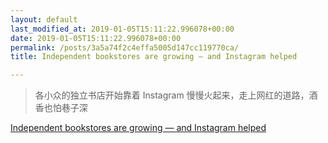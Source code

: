 ```yaml
---
layout: default
last_modified_at: 2019-01-05T15:11:22.996078+00:00
date: 2019-01-05T15:11:22.996078+00:00
permalink: /posts/3a5a74f2c4effa5005d147cc119770ca/
title: Independent bookstores are growing — and Instagram helped

---
```


> 各小众的独立书店开始靠着 Instagram 慢慢火起来，走上网红的道路，酒香也怕巷子深

[Independent bookstores are growing — and Instagram helped](https://www.vox.com/the-goods/2018/12/19/18146500/independent-bookstores-instagram-social-media-growth)

